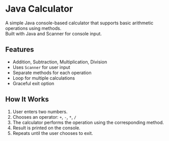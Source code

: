 # Java Calculator

A simple Java console-based calculator that supports basic arithmetic operations using methods.  
Built with Java and Scanner for console input.

##  Features

- Addition, Subtraction, Multiplication, Division
- Uses `Scanner` for user input
- Separate methods for each operation
- Loop for multiple calculations
- Graceful exit option

##  How It Works

1. User enters two numbers.
2. Chooses an operator: `+`, `-`, `*`, `/`
3. The calculator performs the operation using the corresponding method.
4. Result is printed on the console.
5. Repeats until the user chooses to exit.


